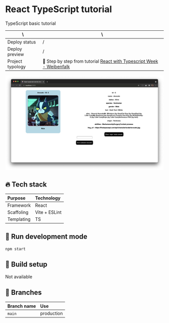 # React TypeScript tutorial

TypeScript basic tutorial

| \                | \                                                                                                                                                  |
| ---------------- | -------------------------------------------------------------------------------------------------------------------------------------------------- |
| Deploy status    | /                                                                                                                                                  |
| Deploy preview   | /                                                                                                                                                  |
| Project typology | 📒 Step by step from tutorial [React with Typescript Week - Weibenfalk](https://www.youtube.com/watch?v=iNO_bq7GMhQ&list=PL0jpcQ5lO0nFRb4ecmZWr6wiW9zQ0Rv2j&ab_channel=Weibenfalk) |

![project preview](docs/project-preview.png)

## 🔥 Tech stack

| Purpose    | Technology    |
| :--------- | :------------ |
| Framework  | React         |
| Scaffoling | Vite + ESLint |
| Templating | TS            |

## 🌊 Run development mode

```shell
npm start
```

## 🧳 Build setup

Not available

## 🌿 Branches

| Branch name | Use        |
| :---------- | :--------- |
| `main`      | production |
